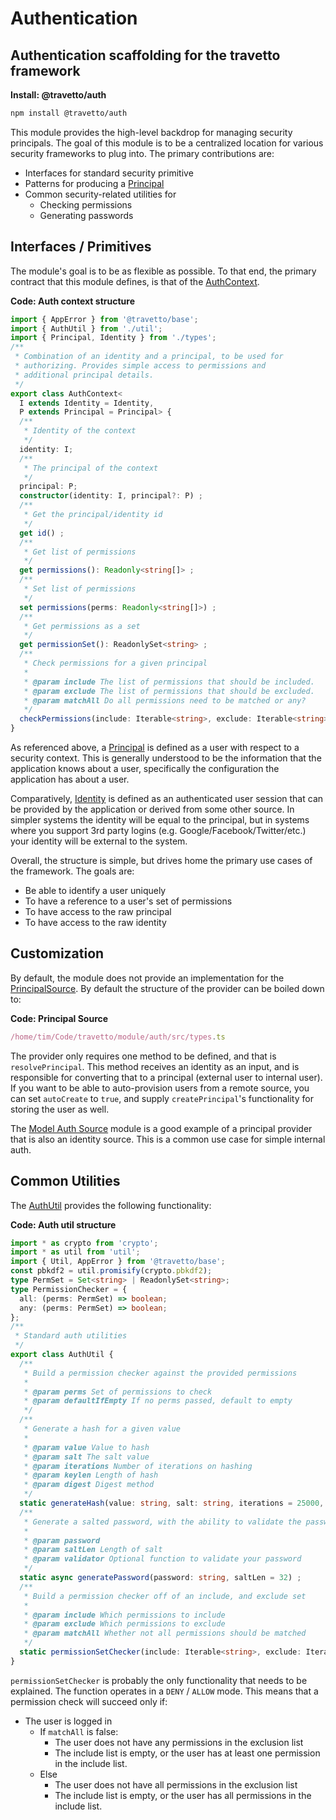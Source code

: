 <!-- This file was generated by @travetto/doc and should not be modified directly -->
<!-- Please modify https://github.com/travetto/travetto/tree/master/module/auth/doc.ts and execute "npx trv doc" to rebuild -->
# Authentication
## Authentication scaffolding for the travetto framework

**Install: @travetto/auth**
```bash
npm install @travetto/auth
```

This module provides the high-level backdrop for managing security principals.  The goal of this module is to be a centralized location for various security frameworks to plug into.  The primary contributions are:

   
   *  Interfaces for standard security primitive
   *  Patterns for producing a [Principal](https://github.com/travetto/travetto/tree/master/module/auth/src/types.ts#L8)
   *  Common security-related utilities for    
      *  Checking permissions
      *  Generating passwords

## Interfaces / Primitives
The module's goal is to be as flexible as possible.  To that end, the primary contract that this module defines, is that of the [AuthContext](https://github.com/travetto/travetto/tree/master/module/auth/src/context.ts#L11).

**Code: Auth context structure**
```typescript
import { AppError } from '@travetto/base';
import { AuthUtil } from './util';
import { Principal, Identity } from './types';
/**
 * Combination of an identity and a principal, to be used for
 * authorizing. Provides simple access to permissions and
 * additional principal details.
 */
export class AuthContext<
  I extends Identity = Identity,
  P extends Principal = Principal> {
  /**
   * Identity of the context
   */
  identity: I;
  /**
   * The principal of the context
   */
  principal: P;
  constructor(identity: I, principal?: P) ;
  /**
   * Get the principal/identity id
   */
  get id() ;
  /**
   * Get list of permissions
   */
  get permissions(): Readonly<string[]> ;
  /**
   * Set list of permissions
   */
  set permissions(perms: Readonly<string[]>) ;
  /**
   * Get permissions as a set
   */
  get permissionSet(): ReadonlySet<string> ;
  /**
   * Check permissions for a given principal
   *
   * @param include The list of permissions that should be included.
   * @param exclude The list of permissions that should be excluded.
   * @param matchAll Do all permissions need to be matched or any?
   */
  checkPermissions(include: Iterable<string>, exclude: Iterable<string>, mode: 'all' | 'any' = 'any') ;
}
```

As referenced above, a [Principal](https://github.com/travetto/travetto/tree/master/module/auth/src/types.ts#L8) is defined as a user with respect to a security context.  This is generally understood to be the information that the application knows about a user, specifically the configuration the application has about a user.

Comparatively, [Identity](https://github.com/travetto/travetto/tree/master/module/auth/src/types.ts#L34) is defined as an authenticated user session that can be provided by the application or derived from some other source.  In simpler systems the identity will be equal to the principal, but in systems where you support 3rd party logins (e.g. Google/Facebook/Twitter/etc.) your identity will be external to the system.

Overall, the structure is simple, but drives home the primary use cases of the framework.  The goals are:
   
   *  Be able to identify a user uniquely
   *  To have a reference to a user's set of permissions
   *  To have access to the raw principal
   *  To have access to the raw identity

## Customization
By default, the module does not provide an implementation for the [PrincipalSource](https://github.com/travetto/travetto/tree/master/module/auth/src/types.ts#L46). By default the structure of the provider can be boiled down to:

**Code: Principal Source**
```typescript
/home/tim/Code/travetto/module/auth/src/types.ts
```

The provider only requires one method to be defined, and that is `resolvePrincipal`.  This method receives an identity as an input, and is responsible for converting that to a principal (external user to internal user).  If you want to be able to auto-provision users from a remote source, you can set `autoCreate` to `true`, and supply `createPrincipal`'s functionality for storing the user as well.

The [Model Auth Source](https://github.com/travetto/travetto/tree/master/module/auth-model#readme "Model-based authentication and registration support for the travetto framework") module is a good example of a principal provider that is also an identity source.  This is a common use case for simple internal auth.

## Common Utilities
The [AuthUtil](https://github.com/travetto/travetto/tree/master/module/auth/src/util.ts#L18) provides the following functionality:

**Code: Auth util structure**
```typescript
import * as crypto from 'crypto';
import * as util from 'util';
import { Util, AppError } from '@travetto/base';
const pbkdf2 = util.promisify(crypto.pbkdf2);
type PermSet = Set<string> | ReadonlySet<string>;
type PermissionChecker = {
  all: (perms: PermSet) => boolean;
  any: (perms: PermSet) => boolean;
};
/**
 * Standard auth utilities
 */
export class AuthUtil {
  /**
   * Build a permission checker against the provided permissions
   *
   * @param perms Set of permissions to check
   * @param defaultIfEmpty If no perms passed, default to empty
   */
  /**
   * Generate a hash for a given value
   *
   * @param value Value to hash
   * @param salt The salt value
   * @param iterations Number of iterations on hashing
   * @param keylen Length of hash
   * @param digest Digest method
   */
  static generateHash(value: string, salt: string, iterations = 25000, keylen = 256, digest = 'sha256') ;
  /**
   * Generate a salted password, with the ability to validate the password
   *
   * @param password
   * @param saltLen Length of salt
   * @param validator Optional function to validate your password
   */
  static async generatePassword(password: string, saltLen = 32) ;
  /**
   * Build a permission checker off of an include, and exclude set
   *
   * @param include Which permissions to include
   * @param exclude Which permissions to exclude
   * @param matchAll Whether not all permissions should be matched
   */
  static permissionSetChecker(include: Iterable<string>, exclude: Iterable<string>, mode: 'all' | 'any' = 'any') ;
}
```

`permissionSetChecker` is probably the only functionality that needs to be explained. The function operates in a `DENY` / `ALLOW` mode.  This means that a permission check will succeed only if:

   
   *  The user is logged in     
      *  If `matchAll` is false:    
         *  The user does not have any permissions in the exclusion list
         *  The include list is empty, or the user has at least one permission in the include list.
      *  Else    
         *  The user does not have all permissions in the exclusion list
         *  The include list is empty, or the user has all permissions in the include list.
